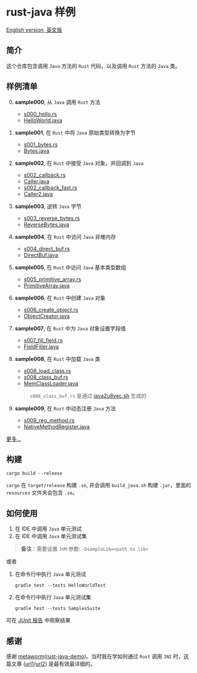# rust-java 样例

[English version, 英文版](README.md)

## 简介

这个仓库包含调用 `Java` 方法的 `Rust` 代码，以及调用 `Rust` 方法的 `Java` 类。

## 样例清单

0. **sample000**, 从 `Java` 调用 `Rust` 方法

   - [s000_hello.rs](sample/src/samples/s000_hello.rs)
   - [HelloWorld.java](sample4j/src/main/java/sample/s000/HelloWorld.java)

1. **sample001**, 在 `Rust` 中将 `Java` 原始类型转换为字节

   - [s001_bytes.rs](sample/src/samples/s001_bytes.rs)
   - [Bytes.java](sample4j/src/main/java/sample/s001/Bytes.java)

2. **sample002**, 在 `Rust` 中接受 `Java` 对象，并回调到 `Java`

   - [s002_callback.rs](sample/src/samples/s002_callback.rs)
   - [Caller.java](sample4j/src/main/java/sample/s002/Caller.java)
   - [s002_callback_fast.rs](sample/src/samples/s002_callback_fast.rs)
   - [Caller2.java](sample4j/src/main/java/sample/s002/Caller2.java)

3. **sample003**, 逆转 `Java` 字节

   - [s003_reverse_bytes.rs](sample/src/samples/s003_reverse_bytes.rs)
   - [ReverseBytes.java](sample4j/src/main/java/sample/s003/ReverseBytes.java)

4. **sample004**, 在 `Rust` 中访问 `Java` 非堆内存

   - [s004_direct_buf.rs](sample/src/samples/s004_direct_buf.rs)
   - [DirectBuf.java](sample4j/src/main/java/sample/s004/DirectBuf.java)

5. **sample005**, 在 `Rust` 中访问 `Java` 基本类型数组

   - [s005_primitive_array.rs](sample/src/samples/s005_primitive_array.rs)
   - [PrimitiveArray.java](sample4j/src/main/java/sample/s005/PrimitiveArray.java)

6. **sample006**, 在 `Rust` 中创建 `Java` 对象

   - [s006_create_object.rs](sample/src/samples/s006_create_object.rs)
   - [ObjectCreator.java](sample4j/src/main/java/sample/s006/ObjectCreator.java)

7. **sample007**, 在 `Rust` 中为 `Java` 对象设置字段值

   - [s007_fill_field.rs](sample/src/samples/s007_fill_field.rs)
   - [FieldFiller.java](sample4j/src/main/java/sample/s007/FieldFiller.java)

8. **sample008**, 在 `Rust` 中加载 `Java` 类

   - [s008_load_class.rs](sample/src/samples/s008_load_class.rs)
   - [s008_class_buf.rs](sample/src/samples/s008_class_buf.rs)
   - [MemClassLoader.java](sample4j/src/main/java/sample/s008/MemClassLoader.java)

   > `s008_class_buf.rs` 是通过 [java2u8vec.sh](shell/java2u8vec.sh) 生成的

9. **sample009**, 在 `Rust` 中动态注册 `Java` 方法

   - [s009_reg_method.rs](sample/src/samples/s009_reg_method.rs)
   - [NativeMethodRegister.java](sample4j/src/main/java/sample/s009/NativeMethodRegister.java)

[更多...](doc/sample_list_cn.md)

## 构建

```shell
cargo build --release
```

`cargo` 在 `target/release` 构建 `.so`, 并会调用 `build_java.sh` 构建 `.jar`，里面的 `resources` 文件夹会包含 `.so`。

## 如何使用

1. 在 IDE 中调用 `Java` 单元测试
2. 在 IDE 中调用 `Java` 单元测试集

> **备注**：需要设置 `JVM` 参数: `-DsampleLib=<path to lib>`

或者

1. 在命令行中执行 `Java` 单元测试

    ```shell
    gradle test --tests HelloWorldTest
    ```

2. 在命令行中执行 `Java` 单元测试集

    ```shell
    gradle test --tests SamplesSuite
    ```

可在 [JUnit 报告](sample4j/build/reports/tests/test/index.html) 中观察结果

## 感谢

感谢 [metaworm](https://github.com/metaworm)([rust-java-demo](https://github.com/metaworm/rust-java-demo))。当时我在学如何通过 `Rust` 调用 `JNI` 时，这篇文章 ([url1](https://zhuanlan.zhihu.com/p/568062165)/[url2](https://rustcc.cn/article?id=4ca84a67-d972-4460-912e-a297ec5edc0a)) 是最有效最详细的。
